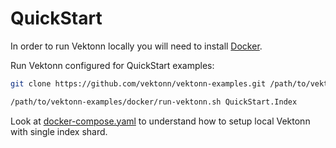 # QuickStart

In order to run Vektonn locally you will need to install [Docker](https://docs.docker.com/get-docker/).

Run Vektonn configured for QuickStart examples:

```bash
git clone https://github.com/vektonn/vektonn-examples.git /path/to/vektonn-examples

/path/to/vektonn-examples/docker/run-vektonn.sh QuickStart.Index
```

Look at [docker-compose.yaml](../docker/docker-compose.yaml) to understand how to setup local Vektonn with single index shard.
